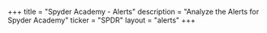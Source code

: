 +++
title = "Spyder Academy - Alerts"
description = "Analyze the Alerts for Spyder Academy"
ticker = "SPDR"
layout = "alerts"
+++

